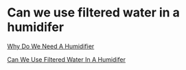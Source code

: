 <h1>Can we use filtered water in a humidifer</h1><p><a href="post/why-do-we-need-a-humidifier.md">Why Do We Need A Humidifier</a></p>
<p><a href="post/can-we-use-filtered-water-in-a-humidifer.md">Can We Use Filtered Water In A Humidifer</a></p>

